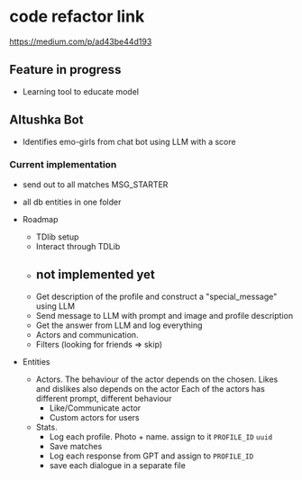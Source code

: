 # code refactor link
https://medium.com/p/ad43be44d193
## Feature in progress

- Learning tool to educate model

## Altushka Bot

- Identifies emo-girls from chat bot using LLM with a score

### Current implementation

- send out to all matches MSG_STARTER
- all db entities in one folder

- Roadmap
    - TDlib setup
    - Interact through TDLib
    - ## not implemented yet
    - Get description of the profile and construct a "special_message" using LLM
    - Send message to LLM with prompt and image and profile description
    - Get the answer from LLM and log everything
    - Actors and communication.
    - Filters (looking for friends => skip)
- Entities
    - Actors. The behaviour of the actor depends on the chosen.
      Likes and dislikes also depends on the actor
      Each of the actors has different prompt, different behaviour
        - Like/Communicate actor
        - Custom actors for users
    - Stats.
        - Log each profile. Photo + name. assign to it `PROFILE_ID`  `uuid`
        - Save matches
        - Log each response from GPT and assign to `PROFILE_ID`
        - save each dialogue in a separate file


